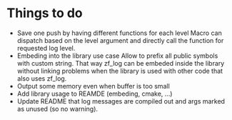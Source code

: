 Things to do
============

* Save one push by having different functions for each level
  Macro can dispatch based on the level argument and directly
  call the function for requested log level.
* Embeding into the library use case
  Allow to prefix all public symbols with custom string. That
  way zf_log can be embeded inside the library without linking
  problems when the library is used with other code that also
  uses zf_log.
* Output some memory even when buffer is too small
* Add library usage to REAMDE (embeding, cmake, ...)
* Update README that log messages are compiled out and args
  marked as unused (so no warning).
